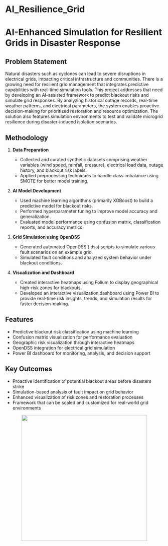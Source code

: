 # AI_Resilience_Grid

# AI-Enhanced Simulation for Resilient Grids in Disaster Response

## Problem Statement

Natural disasters such as cyclones can lead to severe disruptions in electrical grids, impacting critical infrastructure and communities. There is a growing need for resilient grid management that integrates predictive capabilities with real-time simulation tools. This project addresses that need by developing an AI-assisted framework to predict blackout risks and simulate grid responses. By analyzing historical outage records, real-time weather patterns, and electrical parameters, the system enables proactive decision-making for prioritized restoration and resource optimization. The solution also features simulation environments to test and validate microgrid resilience during disaster-induced isolation scenarios.

## Methodology

1. **Data Preparation**  
   - Collected and curated synthetic datasets comprising weather variables (wind speed, rainfall, pressure), electrical load data, outage history, and blackout risk labels.
   - Applied preprocessing techniques to handle class imbalance using SMOTE for better model training.

2. **AI Model Development**  
   - Used machine learning algorithms (primarily XGBoost) to build a predictive model for blackout risks.
   - Performed hyperparameter tuning to improve model accuracy and generalization.
   - Evaluated model performance using confusion matrix, classification reports, and accuracy metrics.

3. **Grid Simulation using OpenDSS**  
   - Generated automated OpenDSS (.dss) scripts to simulate various fault scenarios on an example grid.
   - Simulated fault conditions and analyzed system behavior under blackout conditions.

4. **Visualization and Dashboard**  
   - Created interactive heatmaps using Folium to display geographical high-risk zones for blackouts.
   - Developed an interactive visualization dashboard using Power BI to provide real-time risk insights, trends, and simulation results for faster decision-making.

## Features

- Predictive blackout risk classification using machine learning
- Confusion matrix visualization for performance evaluation
- Geographic risk visualization through interactive heatmaps
- OpenDSS integration for electrical grid simulation
- Power BI dashboard for monitoring, analysis, and decision support

## Key Outcomes

- Proactive identification of potential blackout areas before disasters strike
- Simulation-based analysis of fault impact on grid behavior
- Enhanced visualization of risk zones and restoration processes
- Framework that can be scaled and customized for real-world grid environments

<p align="center">
  <img src="https://github.com/user-attachments/assets/c73d7d55-1e3b-45c4-b439-cbadbc5bf050" width="400">
</p>


